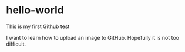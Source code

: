 # hello-world
This is my first Github test

I want to learn how to upload an image to GitHub.
Hopefully it is not too difficult.
